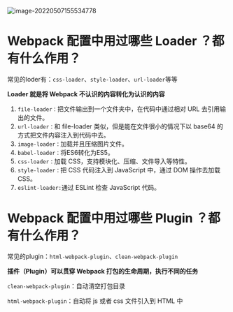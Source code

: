 ![image-20220507155534778](D:\前端学习\zhanglongli\document-library\webpack\面试题.assets\image-20220507155534778.png)

# Webpack 配置中用过哪些 Loader ？都有什么作用？

常见的loder有：`css-loader`、`style-loader`、`url-loader`等等

**Loader 就是将 Webpack 不认识的内容转化为认识的内容**

1. `file-loader：`把⽂件输出到⼀个⽂件夹中，在代码中通过相对 URL 去引⽤输出的⽂件。
2. `url-loader：`和 file-loader 类似，但是能在⽂件很⼩的情况下以 base64 的⽅式把⽂件内容注⼊到代码中去。
3. `image-loader：`加载并且压缩图⽚⽂件。
4. `babel-loader：`将ES6转化为ES5。
5. `css-loader：`加载 CSS，⽀持模块化、压缩、⽂件导⼊等特性。
6. `style-loader：`把 CSS 代码注⼊到 JavaScript 中，通过 DOM 操作去加载 CSS。
7. `eslint-loader:`通过 ESLint 检查 JavaScript 代码。



# Webpack 配置中用过哪些 Plugin ？都有什么作用？

常见的plugin：`html-webpack-plugin`、`clean-webpack-plugin`

**插件（Plugin）可以贯穿 Webpack 打包的生命周期，执行不同的任务**

`clean-webpack-plugin`：自动清空打包目录

`html-webpack-plugin`：自动将 js 或者 css 文件引入到 HTML 中